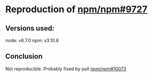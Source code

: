 # Reproduction of [npm/npm#9727](https://github.com/npm/npm/issues/9727)

## Versions used:

node: v6.7.0
npm: v3.10.8

## Conclusion

Not reproducible. Probably fixed by pull [npm/npm#10073](https://github.com/npm/npm/pull/10073)
